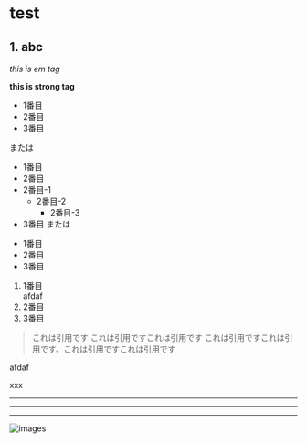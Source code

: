 test
===

## 1. abc

*this is em tag*

**this is strong tag**


* 1番目
* 2番目
* 3番目  

または
+ 1番目
+ 2番目
 + 2番目-1  
     + 2番目-2
          + 2番目-3
+ 3番目
または
- 1番目
- 2番目
- 3番目

1. 1番目  
afdaf
2. 2番目
3. 3番目


> これは引用です
> これは引用ですこれは引用です
> これは引用ですこれは引用です、これは引用ですこれは引用です  


afdaf

xxx

----
****
___

![images](https://cfl.dropboxstatic.com/static/images/publicfoldersunset.svg)
